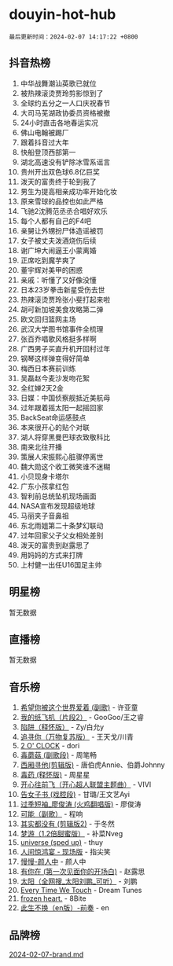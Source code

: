 # douyin-hot-hub

`最后更新时间：2024-02-07 14:17:22 +0800`

## 抖音热榜

1. 中华战舞潮汕英歌已就位
1. 被热辣滚烫贾玲剪影惊到了
1. 全球约五分之一人口庆祝春节
1. 大司马芜湖政协委员资格被撤
1. 24小时直击各地春运实况
1. 佛山电翰被踢厂
1. 跟着抖音过大年
1. 快船登顶西部第一
1. 湖北高速没有铲除冰雪系谣言
1. 贵州开出双色球6.8亿巨奖
1. 泼天的富贵终于轮到我了
1. 男生为提高相亲成功率开始化妆
1. 原来雪球的品控也如此严格
1. 飞驰2沈腾范丞丞合唱好欢乐
1. 每个人都有自己的F4吧
1. 亲舅让外甥扮尸体造谣被罚
1. 女子被丈夫泼酒烧伤后续
1. 谢广坤大闹逼王小蒙离婚
1. 正席吃到魔芋爽了
1. 董宇辉对美甲的困惑
1. 亲戚：听懂了又好像没懂
1. 日本23岁拳击新星受伤去世
1. 热辣滚烫贾玲张小斐打起来啦
1. 胡可新加坡美食攻略第二弹
1. 欧文回归篮网主场
1. 武汉大学图书馆事件全梳理
1. 张百乔唱歌风格挺多样啊
1. 广西男子买直升机开回村过年
1. 钢琴这样弹变得好简单
1. 梅西日本赛前训练
1. 吴磊赵今麦沙发吻花絮
1. 全红婵2天2金
1. 日媒：中国侦察舰抵近美航母
1. 过年跟着摇太阳一起摇回家
1. BackSeat命运感鼓点
1. 本来很开心的贴个对联
1. 湖人将穿黑曼巴球衣致敬科比
1. 南来北往开播
1. 策展人宋振熙心脏骤停离世
1. 魏大勋这个收工微笑谁不迷糊
1. 小贝现身卡塔尔
1. 广东小孩拿红包
1. 智利前总统坠机现场画面
1. NASA宣布发现超级地球
1. 马丽夹子音鼻祖
1. 东北雨姐第二十条梦幻联动
1. 过年回家父子父女相处差别
1. 泼天的富贵到赵露思了
1. 用妈妈的方式来打牌
1. 上村健一出任U16国足主帅

## 明星榜

暂无数据

## 直播榜

暂无数据

## 音乐榜

1. [希望你被这个世界爱着 (副歌)](https://sf5-hl-cdn-tos.douyinstatic.com/obj/tos-cn-ve-2774/oUHCmWQfZlE3QQBKBeD8rCFLpJzPgCpImhsxMt) - 许亚童
1. [我的纸飞机（片段2）](https://sf6-cdn-tos.douyinstatic.com/obj/tos-cn-ve-2774/oM2ZrKcg2CD5AeRB2gkeXOFB1IxAGJdZPazYHf) - GooGoo/王之睿
1. [陷阱（释怀版）](https://sf6-cdn-tos.douyinstatic.com/obj/tos-cn-ve-2774/oE8C21LeZrzKLDFfQYgMzx4GAIHageG5IzayY7) - Zy/白允y
1. [追寻你（万物复苏版）](https://sf6-cdn-tos.douyinstatic.com/obj/tos-cn-ve-2774/oYeAZJsbjIDit9APmBg8u6uDUQnHmoCf3gbo74) - 王天戈/川青
1. [2 O' CLOCK](https://sf6-cdn-tos.douyinstatic.com/obj/tos-cn-ve-2774/oIUBICeqlYQHTigCBOnCMlwBZJkgiBjt1oDfbg) - dori
1. [毒蘑菇 (副歌段)](https://sf5-hl-cdn-tos.douyinstatic.com/obj/tos-cn-ve-2774/ocDEUsfdLjxnlFXtfogBCiQCEqYB7QZgZ8VViM) - 周笔畅
1. [西厢寻他(剪辑版)](https://sf3-cdn-tos.douyinstatic.com/obj/tos-cn-ve-2774/oUsAVfAQKlRNxEv5qxvIB8o5qmIWUcXbzJKJhw) - 唐伯虎Annie、伯爵Johnny
1. [毒药 (释怀版)](https://sf5-hl-cdn-tos.douyinstatic.com/obj/tos-cn-ve-2774/oYILMEAzspdZBIzy4frJNB8ZHPHWAhiwowd4Ad) - 周星星
1. [开心往前飞（开心超人联盟主题曲）](https://sf5-hl-cdn-tos.douyinstatic.com/obj/tos-cn-ve-2774/9d8fb7c82cf1421fb93a9fe925275e0a) - VIVI
1. [告女子书 (戏腔段)](https://sf6-cdn-tos.douyinstatic.com/obj/tos-cn-ve-2774/osCCzFxWgstBDi92ZfBB4ht7gQENBmQMAl0eI6) - 甘璐/王文艺Ayi
1. [过季短袖_廖俊涛 (火鸡翻唱版)](https://sf5-hl-cdn-tos.douyinstatic.com/obj/tos-cn-ve-2774/ogQVJl0tRBKxQgZji7YClFEBrVDeHpPTWfCZbQ) - 廖俊涛
1. [可能（副歌）](https://sf5-hl-cdn-tos.douyinstatic.com/obj/tos-cn-ve-2774/cde1731888894259b333569393c2fb51) - 程响
1. [其实都没有 (剪辑版2)](https://sf5-hl-cdn-tos.douyinstatic.com/obj/tos-cn-ve-2774/oEBNQenHZtBhxYjGgUDQk0BCHTigQafgFlbQ7k) - 于冬然
1. [梦游（1.2倍甜蜜版）](https://sf5-hl-cdn-tos.douyinstatic.com/obj/tos-cn-ve-2774/o4gyAUm8hwufoEABmwVIiQtHsFuGzAEEWtNMzo) - 补菜Nveg
1. [universe (sped up)](https://sf6-cdn-tos.douyinstatic.com/obj/tos-cn-ve-2774/oIQnurQLDCsdYeegkM4CKuVb23MZBXtX6QB8bv) - thuy
1. [人间惊鸿宴 - 现场版](https://sf5-hl-cdn-tos.douyinstatic.com/obj/tos-cn-ve-2774/osF4mrPePAf2Yv8Wfr5fATCHZwL5h1QiGQAKwz) - 指尖笑
1. [慢慢-颜人中](https://sf5-hl-cdn-tos.douyinstatic.com/obj/tos-cn-ve-2774/ocjHNfBXdBxQNC8ZGAeoLMFTUgtBg8bkExunDC) - 颜人中
1. [有你在 (第一次见面你的开场白)](https://sf5-hl-cdn-tos.douyinstatic.com/obj/tos-cn-ve-2774/oAthrQ3ClJBfI57uBoFEgNDYtNCZ0TSYQQfxQ0) - 赵露思
1. [太阳（全网搜_太阳刘鹏_可听）](https://sf6-cdn-tos.douyinstatic.com/obj/tos-cn-ve-2774/ogWbyIQnlBFImVbeDocRdCIYtBHlbJXgfZMvgz) - 刘鹏
1. [Every Time We Touch](https://sf6-cdn-tos.douyinstatic.com/obj/tos-cn-ve-2774/ogN6lUKQeBBfEVhIOMikG1CcJjugxk1tztZyhP) - Dream Tunes
1. [frozen heart.](https://sf3-cdn-tos.douyinstatic.com/obj/tos-cn-ve-2774/oIIWJfyjIACZA9zQMtnJ6hQQhFC4vhCupoRBsO) - 8Bite
1. [此生不换（en版）-前奏](https://sf5-hl-cdn-tos.douyinstatic.com/obj/tos-cn-ve-2774/oMDvUGwhKrKYDEqXiMYEwxZqBWIJFA92CiLAO) - en

## 品牌榜

[2024-02-07-brand.md](2024-02-07-brand.md)
